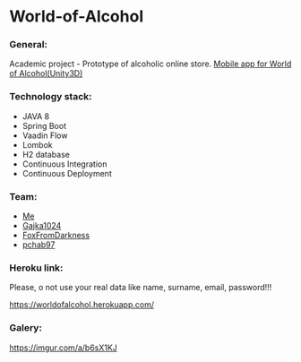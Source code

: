 # World-of-Alcohol

### General:
Academic project - Prototype of alcoholic online store.
[Mobile app for World of Alcohol(Unity3D)](https://github.com/diegomez1296/WOA_UnityApp)

### Technology stack:
- JAVA 8
- Spring Boot
- Vaadin Flow
- Lombok
- H2 database
- Continuous Integration
- Continuous Deployment

### Team:
- [Me](https://github.com/diegomez1296)
- [Gajka1024](https://github.com/Gajka1024)
- [FoxFromDarkness](https://github.com/FoxFromDarkness)
- [pchab97](https://github.com/pchab97)

### Heroku link:
Please, o not use your real data like name, surname, email, password!!!

https://worldofalcohol.herokuapp.com/

### Galery:
https://imgur.com/a/b6sX1KJ
